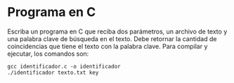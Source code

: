 # Programa en C
Escriba un programa en C que reciba dos parámetros, un
archivo de texto y una palabra clave de búsqueda en el
texto. Debe retornar la cantidad de coincidencias que
tiene el texto con la palabra clave. Para compilar y ejecutar, los comandos son:

```
gcc identificador.c -o identificador
./identificador texto.txt key
```
